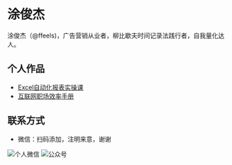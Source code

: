 # 涂俊杰
涂俊杰（@ffeels)，广告营销从业者，柳比歇夫时间记录法践行者，自我量化达人。

## 个人作品

- [Excel自动化报表实操课](https://www.aikewang.com/course/14)
- [互联网职场效率手册](https://www.aikewang.com/course/128)

## 联系方式
* 微信：扫码添加，注明来意，谢谢

![个人微信](https://postimg.aliavv.com/m1/fu3k4y.jpg)
![公众号](https://postimg.aliavv.com/m1/i4zy8e.jpg)
